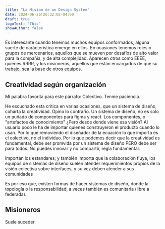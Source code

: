 ```yaml
---
title: "La Mision de un Design System"
date: 2024-06-26T20:32:02-04:00
draft: true
logoText: "This"
showAuthor: false
---
```


Es interesante cuando tenemos muchos equipos conformados, alguna suerte de carácteristica emerge en ellos. En ocasiones tenemos roles o grupos de mercenarios, aquellos que se mueven por desafíos de alto valor para la compañía, y de alta complejidad. Aparecen otros como EEEE, quienes RRRR, y los misioneros, aquellos que están encargados de que su trabajo, sea la base de otros equipos.

## Creatividad según organización

Mi palabra favorita para este párrafo: Colectivo. Tenme paciencia.

He escuchado esta crítica en varias ocasiones, que un sistema de diseño, coharta la creatividad. Opino lo contrario. Un sistema de diseño, no es solo un puñado de componentes para figma y react. Los componentes, o "artefactos de conocimiento"
¿Pero desde donde viene esa visión? Al usuario poco le ha de importar quienes construyeron el producto cuando lo usan. Por lo que removiendo el diseñador de la ecuación lo que importa es el colectivo, no el individuo. Por lo que podemos decir que la creatividad es fundamental, debe ser promvida por un sistema de diseño PERO debe ser para todos. No puedes innovar y no compartir, regla fundamental.

Importan los estandares; y también importa que la colaboración fluya, los equipos de sistemas de diseño suelen atender requerimientos propios de la visión colectiva sobre interfaces, y su vez deben atender a sus comunidades

Es por eso que, existen formas de hacer sistemas de diseño, donde la topología o la responsabilidad, a veces también es comunitaria (libre a federada).


## Misioneros

Suele suceder 